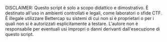 DISCLAIMER: Questo script è solo a scopo didattico e dimostrativo. È destinato all'uso in ambienti controllati e legali, come laboratori o sfide CTF. È illegale utilizzare Bettercap su sistemi di cui non si è proprietari o per i quali non si è autorizzati esplicitamente a testare. L'autore non è responsabile per eventuali usi impropri o danni derivanti dall'esecuzione di questo script.
